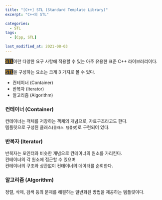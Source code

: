 ```yaml
---
title: "[C++] STL (Standard Template Library)"
excerpt: "C++의 STL"

categories:
  - STL
tags:
  - [Cpp, STL]

last_modified_at: 2021-08-03
---
```


<mark style="background-color: #3e3e3e; color: orange;">STL</mark>이란 다양한 요구 사항에 적용할 수 있는 아주 유용한 표준 C++ 라이브러리이다.

<mark style="background-color: #3e3e3e; color: orange;">STL</mark>을 구성하는 요소는 크게 3 가지로 볼 수 있다.

* 컨테이너 (Container)
* 반복자 (Iterator)
* 알고리즘 (Algorithm)

### 컨테이너 (Container)

컨테이너는 객체를 저장하는 객체의 개념으로, 자료구조라고도 한다.   
템플릿으로 구성된 클래스(`클래스 템플릿`)로 구현되어 있다.

### 반복자 (Iterator)

반복자는 포인터와 비슷한 개념으로 컨테이너의 원소를 가리킨다.   
컨테이너의 각 원소에 접근할 수 있으며   
컨테이너의 구조와 상관없이 컨테이너의 데이터를 순회한다.

### 알고리즘 (Algorithm)

정렬, 삭제, 검색 등의 문제를 해결하는 일반화된 방법을 제공하는 템플릿이다.

